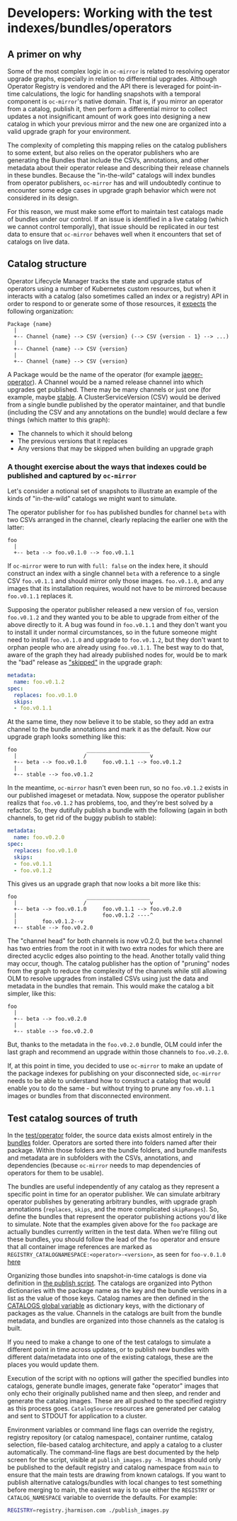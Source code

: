 Developers: Working with the test indexes/bundles/operators
====

## A primer on why

Some of the most complex logic in `oc-mirror` is related to resolving operator upgrade graphs, especially in relation to differential upgrades. Although Operator Registry is vendored and the API there is leveraged for point-in-time calculations, the logic for handling snapshots with a temporal component is `oc-mirror`'s native domain. That is, if you mirror an operator from a catalog, publish it, then perform a differential mirror to collect updates a not insignificant amount of work goes into designing a new catalog in which your previous mirror and the new one are organized into a valid upgrade graph for your environment.

The complexity of completing this mapping relies on the catalog publishers to some extent, but also relies on the operator publishers who are generating the Bundles that include the CSVs, annotations, and other metadata about their operator release and describing their release channels in these bundles. Because the "in-the-wild" catalogs will index bundles from operator publishers, `oc-mirror` has and will undoubtedly continue to encounter some edge cases in upgrade graph behavior which were not considered in its design.

For this reason, we must make some effort to maintain test catalogs made of bundles under our control. If an issue is identified in a live catalog (which we cannot control temporally), that issue should be replicated in our test data to ensure that `oc-mirror` behaves well when it encounters that set of catalogs on live data.

## Catalog structure

Operator Lifecycle Manager tracks the state and upgrade status of operators using a number of Kubernetes custom resources, but when it interacts with a catalog (also sometimes called an index or a registry) API in order to respond to or generate some of those resources, it [expects](https://github.com/operator-framework/operator-lifecycle-manager/blob/master/doc/design/architecture.md#catalog-registry-design) the following organization:

```
Package {name}
  |
  +-- Channel {name} --> CSV {version} (--> CSV {version - 1} --> ...)
  |
  +-- Channel {name} --> CSV {version}
  |
  +-- Channel {name} --> CSV {version}
```

A Package would be the name of the operator (for example [jaeger-operator](https://github.com/jaegertracing/jaeger-operator)). A Channel would be a named release channel into which upgrades get published. There may be many channels or just one (for example, maybe [stable](https://github.com/jaegertracing/jaeger-operator/blob/431038e8770b28dc3b0ca586fce06845f6329eb6/bundle/metadata/annotations.yaml#L7). A ClusterServiceVersion (CSV) would be derived from a single bundle published by the operator maintainer, and that bundle (including the CSV and any annotations on the bundle) would declare a few things (which matter to this graph):
  - The channels to which it should belong
  - The previous versions that it replaces
  - Any versions that may be skipped when building an upgrade graph

### A thought exercise about the ways that indexes could be published and captured by `oc-mirror`

Let's consider a notional set of snapshots to illustrate an example of the kinds of "in-the-wild" catalogs we might want to simulate.

The operator publisher for `foo` has published bundles for channel `beta` with two CSVs arranged in the channel, clearly replacing the earlier one with the latter:

```
foo
  |
  +-- beta --> foo.v0.1.0 --> foo.v0.1.1
```

If `oc-mirror` were to run with `full: false` on the index here, it should construct an index with a single channel `beta` with a reference to a single CSV `foo.v0.1.1` and should mirror only those images. `foo.v0.1.0`, and any images that its installation requires, would not have to be mirrored because `foo.v0.1.1` replaces it.

Supposing the operator publisher released a new version of `foo`, version `foo.v0.1.2` and they wanted you to be able to upgrade from either of the above directly to it. A bug was found in `foo.v0.1.1` and they don't want you to install it under normal circumstances, so in the future someone might need to install `foo.v0.1.0` and upgrade to `foo.v0.1.2`, but they don't want to orphan people who are already using `foo.v0.1.1`. The best way to do that, aware of the graph they had already published nodes for, would be to mark the "bad" release as ["skipped"](https://github.com/operator-framework/operator-lifecycle-manager/blob/15790a8a2f07fe65a3dbf5a45a54d35e20f2cce9/doc/design/how-to-update-operators.md#skipping-updates) in the upgrade graph:

```yaml
metadata:
  name: foo.v0.1.2
spec:
  replaces: foo.v0.1.0
  skips:
  - foo.v0.1.1
```

At the same time, they now believe it to be stable, so they add an extra channel to the bundle annotations and mark it as the default. Now our upgrade graph looks something like this:

```
foo                      ____________________
  |                     /                    v
  +-- beta --> foo.v0.1.0     foo.v0.1.1 --> foo.v0.1.2
  |
  +-- stable --> foo.v0.1.2
```

In the meantime, `oc-mirror` hasn't even been run, so no `foo.v0.1.2` exists in our published imageset or metadata. Now, suppose the operator publisher realizs that `foo.v0.1.2` has problems, too, and they're best solved by a refactor. So, they dutifully publish a bundle with the following (again in both channels, to get rid of the buggy publish to stable):

```yaml
metadata:
  name: foo.v0.2.0
spec:
  replaces: foo.v0.1.0
  skips:
  - foo.v0.1.1
  - foo.v0.1.2
```

This gives us an upgrade graph that now looks a bit more like this:

```
foo                      ____________________
  |                     /                    v
  +-- beta --> foo.v0.1.0     foo.v0.1.1 --> foo.v0.2.0
  |                           foo.v0.1.2 ----^
  |        foo.v0.1.2--v
  +-- stable --> foo.v0.2.0
```

The "channel head" for both channels is now v0.2.0, but the `beta` channel has two entries from the root in it with two extra nodes for which there are directed acyclic edges also pointing to the head. Another totally valid thing may occur, though. The catalog publisher has the option of "pruning" nodes from the graph to reduce the complexity of the channels while still allowing OLM to resolve upgrades from installed CSVs using just the data and metadata in the bundles that remain. This would make the catalog a bit simpler, like this:

```
foo
  |
  +-- beta --> foo.v0.2.0
  |
  +-- stable --> foo.v0.2.0
```

But, thanks to the metadata in the `foo.v0.2.0` bundle, OLM could infer the last graph and recommend an upgrade within those channels to `foo.v0.2.0`.

If, at this point in time, you decided to use `oc-mirror` to make an update of the package indexes for publishing on your disconnected side, `oc-mirror` needs to be able to understand how to construct a catalog that would enable you to do the same - but without trying to prune any `foo.v0.1.1` images or bundles from that disconnected environment.

## Test catalog sources of truth

In the [test/operator](test/operator) folder, the source data exists almost entirely in the [bundles](test/operator/bundles) folder. Operators are sorted there into folders named after their package. Within those folders are the bundle folders, and bundle manifests and metadata are in subfolders with the CSVs, annotations, and dependencies (because `oc-mirror` needs to map dependencies of operators for them to be usable).

The bundles are useful independently of any catalog as they represent a specific point in time for an operator publisher. We can simulate arbitrary operator publishes by generating arbitrary bundles, with upgrade graph annotations (`replaces`, `skips`, and the more complicated `skipRanges`). So, define the bundles that represent the operator publishing actions you'd like to simulate. Note that the examples given above for the `foo` package are actually bundles currently written in the test data. When we're filling out these bundles, you should follow the lead of the `foo` operator and ensure that all container image references are marked as `REGISTRY_CATALOGNAMESPACE:<operator>-<version>`, as seen for `foo-v.0.1.0` [here](test/operator/bundles/foo/foo-bundle-v0.1.0/manifests/foo.csv.yaml#L8)

Organizing those bundles into snapshot-in-time catalogs is done via definition in [the publish script](test/operator/publish_images.py). The catalogs are organized into Python dictionaries with the package name as the key and the bundle versions in a list as the value of those keys. Catalog names are then defined in the [CATALOGS global variable](test/operator/publish_images.py#L36) as dictionary keys, with the dictionary of packages as the value. Channels in the catalogs are built from the bundle metadata, and bundles are organized into those channels as the catalog is built.

If you need to make a change to one of the test catalogs to simulate a different point in time across updates, or to publish new bundles with different data/metadata into one of the existing catalogs, these are the places you would update them.

Execution of the script with no options will gather the specified bundles into catalogs, generate bundle images, generate fake "operator" images that only echo their originally published name and then sleep, and render and generate the catalog images. These are all pushed to the specified registry as this process goes. `CatalogSource` resources are generated per catalog and sent to STDOUT for application to a cluster.

Environment variables or command line flags can override the registry, registry repository (or catalog namespace), container runtime, catalog selection, file-based catalog architecture, and apply a catalog to a cluster automatically. The command-line flags are best documented by the help screen for the script, visible at `publish_images.py -h`. Images should only be published to the default registry and catalog namespace from `main` to ensure that the main tests are drawing from known catalogs. If you want to publish alternative catalogs/bundles with local changes to test something before merging to main, the easiest way is to use either the `REGISTRY` or `CATALOG_NAMESPACE` variable to override the defaults. For example:

```sh
REGISTRY=registry.jharmison.com ./publish_images.py
```

